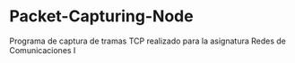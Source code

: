 # Packet-Capturing-Node
Programa de captura de tramas TCP realizado para la asignatura Redes de Comunicaciones I
